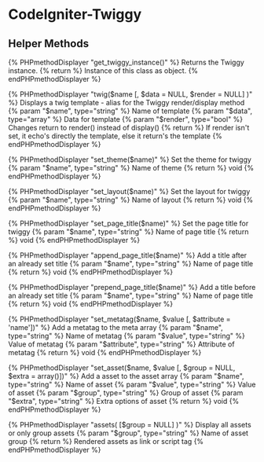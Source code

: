# CodeIgniter-Twiggy
## Helper Methods

{% PHPmethodDisplayer "get_twiggy_instance()" %}
	Returns the Twiggy instance.
    {% return %}
    Instance of this class as object.
{% endPHPmethodDisplayer %}

{% PHPmethodDisplayer "twig($name [, $data = NULL, $render = NULL] )" %}
	Displays a twig template - alias for the Twiggy render/display method
    {% param "$name", type="string" %}
	Name of template
    {% param "$data", type="array" %}
    Data for template
    {% param "$render", type="bool" %}
    Changes return to render() instead of display() 
    {% return %}
    If render isn't set, it echo's directly the template, else it return's the template
{% endPHPmethodDisplayer %}

{% PHPmethodDisplayer "set_theme($name)" %}
	Set the theme for twiggy
    {% param "$name", type="string" %}
	Name of theme
    {% return %}
    void
{% endPHPmethodDisplayer %}

{% PHPmethodDisplayer "set_layout($name)" %}
	Set the layout for twiggy
    {% param "$name", type="string" %}
	Name of layout
    {% return %}
    void
{% endPHPmethodDisplayer %}

{% PHPmethodDisplayer "set_page_title($name)" %}
	Set the page title for twiggy
    {% param "$name", type="string" %}
	Name of page title
    {% return %}
    void
{% endPHPmethodDisplayer %}

{% PHPmethodDisplayer "append_page_title($name)" %}
	Add a title after an already set title
    {% param "$name", type="string" %}
	Name of page title
    {% return %}
    void
{% endPHPmethodDisplayer %}

{% PHPmethodDisplayer "prepend_page_title($name)" %}
	Add a title before an already set title
    {% param "$name", type="string" %}
	Name of page title
    {% return %}
    void
{% endPHPmethodDisplayer %}

{% PHPmethodDisplayer "set_metatag($name, $value [, $attribute = 'name'])" %}
	Add a metatag to the meta array
    {% param "$name", type="string" %}
	Name of metatag
    {% param "$value", type="string" %}
	Value of metatag
    {% param "$attribute", type="string" %}
	Attribute of metatag
    {% return %}
    void
{% endPHPmethodDisplayer %}

{% PHPmethodDisplayer "set_asset($name, $value [, $group = NULL, $extra = array()])" %}
	Add a asset to the asset array
    {% param "$name", type="string" %}
	Name of asset
    {% param "$value", type="string" %}
	Value of asset
    {% param "$group", type="string" %}
    Group of asset
    {% param "$extra", type="string" %}
    Extra options of asset
    {% return %}
    void
{% endPHPmethodDisplayer %}

{% PHPmethodDisplayer "assets( [$group = NULL] )" %}
    Display all assets or only group assets
    {% param "$group", type="string" %}
    Name of asset group
    {% return %}
    Rendered assets as link or script tag
{% endPHPmethodDisplayer %}